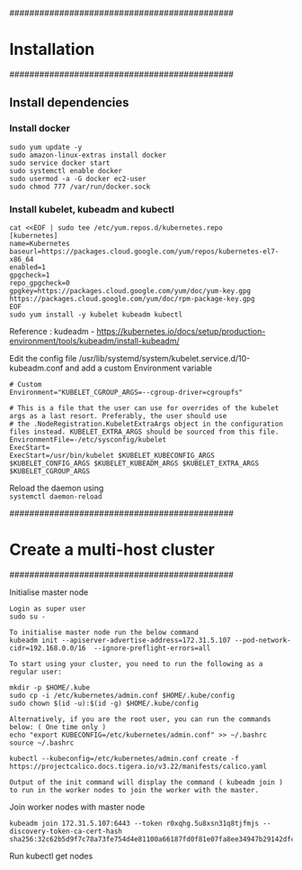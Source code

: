 #############################################
# Installation
#############################################

## Install dependencies

### Install docker
```
sudo yum update -y
sudo amazon-linux-extras install docker
sudo service docker start
sudo systemctl enable docker
sudo usermod -a -G docker ec2-user
sudo chmod 777 /var/run/docker.sock
```
### Install kubelet, kubeadm and kubectl

```    
cat <<EOF | sudo tee /etc/yum.repos.d/kubernetes.repo
[kubernetes]
name=Kubernetes
baseurl=https://packages.cloud.google.com/yum/repos/kubernetes-el7-x86_64
enabled=1
gpgcheck=1
repo_gpgcheck=0
gpgkey=https://packages.cloud.google.com/yum/doc/yum-key.gpg https://packages.cloud.google.com/yum/doc/rpm-package-key.gpg
EOF
sudo yum install -y kubelet kubeadm kubectl
```
Reference :
kudeadm -
https://kubernetes.io/docs/setup/production-environment/tools/kubeadm/install-kubeadm/
    
Edit the config file /usr/lib/systemd/system/kubelet.service.d/10-kubeadm.conf and add a custom Environment variable

```
# Custom
Environment="KUBELET_CGROUP_ARGS=--cgroup-driver=cgroupfs"

# This is a file that the user can use for overrides of the kubelet args as a last resort. Preferably, the user should use
# the .NodeRegistration.KubeletExtraArgs object in the configuration files instead. KUBELET_EXTRA_ARGS should be sourced from this file.
EnvironmentFile=-/etc/sysconfig/kubelet
ExecStart=
ExecStart=/usr/bin/kubelet $KUBELET_KUBECONFIG_ARGS $KUBELET_CONFIG_ARGS $KUBELET_KUBEADM_ARGS $KUBELET_EXTRA_ARGS $KUBELET_CGROUP_ARGS
```

Reload the daemon using <br/>
```systemctl daemon-reload```

#############################################
# Create a multi-host cluster
#############################################

Initialise master node

    Login as super user
    sudo su -
    
    To initialise master node run the below command
    kubeadm init --apiserver-advertise-address=172.31.5.107 --pod-network-cidr=192.168.0.0/16  --ignore-preflight-errors=all

    To start using your cluster, you need to run the following as a regular user:

    mkdir -p $HOME/.kube
    sudo cp -i /etc/kubernetes/admin.conf $HOME/.kube/config
    sudo chown $(id -u):$(id -g) $HOME/.kube/config

    Alternatively, if you are the root user, you can run the commands below: ( One time only )
    echo "export KUBECONFIG=/etc/kubernetes/admin.conf" >> ~/.bashrc
    source ~/.bashrc

    kubectl --kubeconfig=/etc/kubernetes/admin.conf create -f https://projectcalico.docs.tigera.io/v3.22/manifests/calico.yaml

    Output of the init command will display the command ( kubeadm join ) to run in the worker nodes to join the worker with the master.

Join worker nodes with master node

    kubeadm join 172.31.5.107:6443 --token r0xqhg.5u8xsn31q8tjfmjs --discovery-token-ca-cert-hash sha256:32c62b5d9f7c78a73fe754d4e81100a66187fd0f81e07fa8ee34947b29142dfc

Run 
    kubectl get nodes